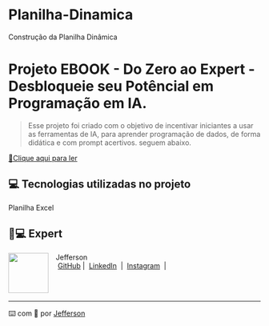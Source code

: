 # Planilha-Dinamica
Construção da Planilha Dinâmica
# Projeto EBOOK - Do Zero ao Expert - Desbloqueie seu Potêncial em Programação em IA.

>Esse projeto foi criado com o objetivo de incentivar iniciantes a usar as ferramentas de IA, para  aprender programação de dados, de forma didática e com prompt acertivos.
seguem abaixo.

<a href="https://github.com/Jeffersondeejay/Planilha-Dinamica/blob/main/Dashboard.jpeg now"> 📕Clique aqui para ler</a>

## 💻 Tecnologias utilizadas no projeto

Planilha Excel


## 👨💻 Expert

<p>
    <img 
      align=left 
      margin=10 
      width=80 
      src="https://avatars.githubusercontent.com/u/193290266?v=4"
    />
    <p>&nbsp&nbsp&nbspJefferson<br>
    &nbsp&nbsp&nbsp
    <a href="https://github.com/Jeffersondeejay">
    GitHub</a>&nbsp;|&nbsp;
    <a href="http://www.linkedin.com/in/
jefferson-rocha-dee-jay-3ab263303/">LinkedIn</a>
&nbsp;|&nbsp;
    <a href="https://www.instagram.com/jefferson.tavaresdarocha/">
    Instagram</a>
&nbsp;|&nbsp;</p>
</p>
<br/><br/>
<p>

---

⌨️ com 💜 por [Jefferson](https://github.com/Jeffersondeejay)
